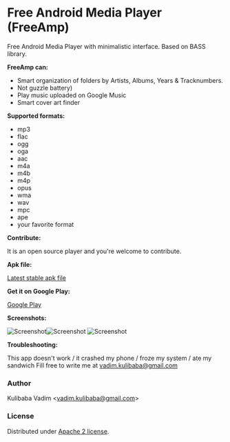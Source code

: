 # Free Android Media Player (FreeAmp)

Free Android Media Player with minimalistic interface.
Based on BASS library.

**FreeAmp can:**

- Smart organization of folders by Artists, Albums, Years & Tracknumbers.
- Not guzzle battery)
- Play music uploaded on Google Music
- Smart cover art finder

**Supported formats:**

- mp3
- flac
- ogg
- oga
- aac
- m4a
- m4b
- m4p
- opus
- wma
- wav
- mpc
- ape
- your favorite format

**Contribute:**

It is an open source player and you're welcome to contribute.

**Apk file:**

[Latest stable apk file](https://bitbucket.org/recoilme/freeamp/downloads/freeamp.apk)

**Get it on Google Play:**

[Google Play](https://play.google.com/store/apps/details?id=ru.recoilme.freeamp)

**Screenshots:**

![Screenshot](https://bitbucket.org/recoilme/freeamp/raw/master/screen1.png)![Screenshot](https://bitbucket.org/recoilme/freeamp/raw/master/screen2.png)
![Screenshot](https://bitbucket.org/recoilme/freeamp/raw/master/screen3.png)

**Troubleshooting:**

This app doesn't work / it crashed my phone / froze my system / ate my sandwich
Fill free to write me at vadim.kulibaba@gmail.com

### Author
Kulibaba Vadim <<vadim.kulibaba@gmail.com>>

### License
Distributed under [Apache 2 license](https://bitbucket.org/recoilme/freeamp/raw/master/LICENSE.txt).

